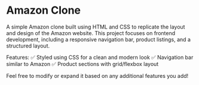 # Amazon Clone 
A simple Amazon clone built using HTML and CSS to replicate the layout and design of the Amazon website. This project focuses on frontend development, including a responsive navigation bar, product listings, and a structured layout.

Features:
✅ Styled using CSS for a clean and modern look
✅ Navigation bar similar to Amazon
✅ Product sections with grid/flexbox layout

Feel free to modify or expand it based on any additional features you add!

